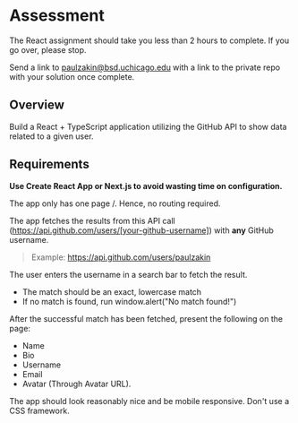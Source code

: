 # Assessment 

The React assignment should take you less than 2 hours to complete. If you go over, please stop. 

Send a link to paulzakin@bsd.uchicago.edu with a link to the private repo with your solution once complete.

## Overview

Build a React + TypeScript application utilizing the GitHub API to show data related to a given user. 

## Requirements

**Use Create React App or Next.js to avoid wasting time on configuration.** 

The app only has one page /. Hence, no routing required. 

The app fetches the results from this API call (https://api.github.com/users/[your-github-username]) with **any** GitHub username. 

> Example: https://api.github.com/users/paulzakin

The user enters the username in a search bar to fetch the result.

- The match should be an exact, lowercase match
- If no match is found, run window.alert("No match found!")

After the successful match has been fetched, present the following on the page: 

- Name 
- Bio 
- Username 
- Email
- Avatar (Through Avatar URL). 

The app should look reasonably nice and be mobile responsive. Don't use a CSS framework.
